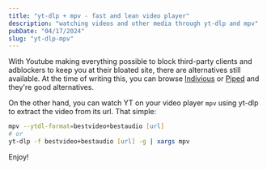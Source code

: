 ```yaml
---
title: "yt-dlp + mpv - fast and lean video player"
description: "watching videos and other media through yt-dlp and mpv"
pubDate: "04/17/2024"
slug: "yt-dlp-mpv"
---
```


With Youtube making everything possible to block third-party clients and adblockers to keep you at their bloated site, there are alternatives still available. At the time of writing this, you can browse [Indivious](https://yewtu.be/) or [Piped](piped.yt) and they're good alternatives.

On the other hand, you can watch YT on your video player `mpv` using yt-dlp to extract the video from its url. That simple:

```zsh
mpv --ytdl-format=bestvideo+bestaudio [url]
# or
yt-dlp -f bestvideo+bestaudio [url] -g | xargs mpv
```

Enjoy!
